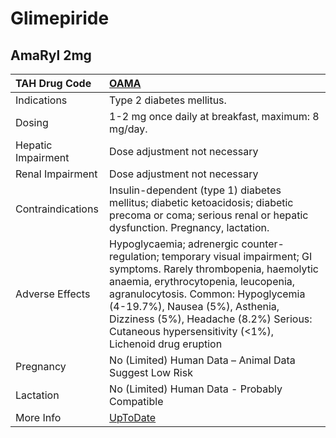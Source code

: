 # Glimepiride

## AmaRyl 2mg

| TAH Drug Code      | [OAMA](https://www.tahsda.org.tw/drugs/hissearch.php?drug_code=OAMA)                                                                                                                                                                                                                                                                      |
|:-------------------|:------------------------------------------------------------------------------------------------------------------------------------------------------------------------------------------------------------------------------------------------------------------------------------------------------------------------------------------|
| Indications        | Type 2 diabetes mellitus.                                                                                                                                                                                                                                                                                                                 |
| Dosing             | 1-2 mg once daily at breakfast, maximum: 8 mg/day.                                                                                                                                                                                                                                                                                        |
| Hepatic Impairment | Dose adjustment not necessary                                                                                                                                                                                                                                                                                                             |
| Renal Impairment   | Dose adjustment not necessary                                                                                                                                                                                                                                                                                                             |
| Contraindications  | Insulin-dependent (type 1) diabetes mellitus; diabetic ketoacidosis; diabetic precoma or coma; serious renal or hepatic dysfunction. Pregnancy, lactation.                                                                                                                                                                                |
| Adverse Effects    | Hypoglycaemia; adrenergic counter-regulation; temporary visual impairment; GI symptoms. Rarely thrombopenia, haemolytic anaemia, erythrocytopenia, leucopenia, agranulocytosis. Common: Hypoglycemia (4-19.7%), Nausea (5%), Asthenia, Dizziness (5%), Headache (8.2%) Serious: Cutaneous hypersensitivity (<1%), Lichenoid drug eruption |
| Pregnancy          | No (Limited) Human Data – Animal Data Suggest Low Risk                                                                                                                                                                                                                                                                                    |
| Lactation          | No (Limited) Human Data - Probably Compatible                                                                                                                                                                                                                                                                                             |
| More Info          | [UpToDate](https://www.uptodate.com/contents/glimepiride-drug-information)                                                                                                                                                                                                                                                                |

